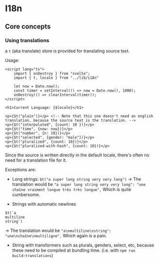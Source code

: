 # I18n

## Core concepts

### Using translations

a `t` (aka translate) store is provided for translating source text.

Usage:

```svelte
<script lang="ts">
    import { onDestroy } from "svelte";
    import { t, locale } from "../lib/i18n"

    let now = Date.now();
    const timer = setInterval(() => now = Date.now(), 1000);
    onDestroy(() => clearInterval(timer));
</script>

<h1>Current Language: {$locale}</h1>

<p>{$t("plain")}</p> <!-- Note that this one doesn't need an english translation, because the source text is the translation. -->
<p>{$t("interpolated", {count: 10 })}</p>
<p>{$t("time", {now: now})}</p>
<p>{$t("number", {n: 10})}</p>
<p>{$t("selected", {gender: "male"})}</p>
<p>{$t("pluralized", {count: 10})}</p>
<p>{$t("pluralized-with-hash", {count: 10})}</p>
```

Since the source is written directly in the default locale, there's often no need for a translation file for it.

Exceptions are:

- Long strings: `$t("a super long string very very long")`
    -> The translation would be `"a super long string very very long": "une chaîne vraiment longue très très longue",`
Which is quite cumbersome.

- Strings with automatic newlines

```svelte
$t(`a
multiline
string`)
```

-> The translation would be `"a\nmultiline\nstring": "une\nchaîne\nmultiligne",`
Which again is a pain.

- String with transformers such as plurals, genders, select, etc, because these need to be compiled at bundling time. (i.e. with `npm run build:translations`)
